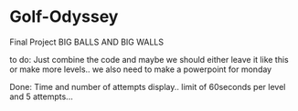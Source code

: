 # Golf-Odyssey
Final Project 
BIG BALLS AND BIG WALLS

to do: Just combine the code and maybe we should either leave it like this or make more levels.. we also need to make a powerpoint for monday 

Done: Time and number of attempts display.. limit of 60seconds per level and 5 attempts...
